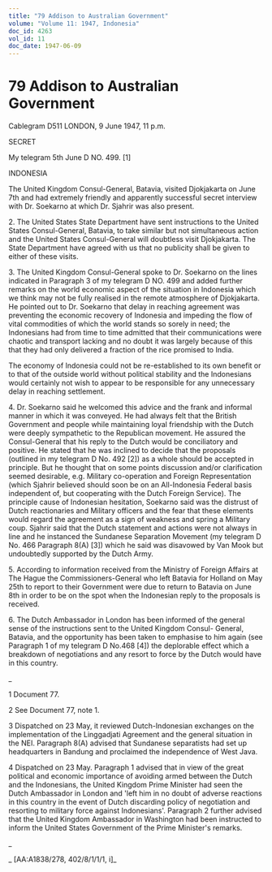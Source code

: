 ```yaml
---
title: "79 Addison to Australian Government"
volume: "Volume 11: 1947, Indonesia"
doc_id: 4263
vol_id: 11
doc_date: 1947-06-09
---
```


# 79 Addison to Australian Government

Cablegram D511 LONDON, 9 June 1947, 11 p.m.

SECRET

My telegram 5th June D NO. 499. [1]

INDONESIA

The United Kingdom Consul-General, Batavia, visited Djokjakarta on June 7th and had extremely friendly and apparently successful secret interview with Dr. Soekarno at which Dr. Sjahrir was also present.

2\. The United States State Department have sent instructions to the United States Consul-General, Batavia, to take similar but not simultaneous action and the United States Consul-General will doubtless visit Djokjakarta. The State Department have agreed with us that no publicity shall be given to either of these visits.

3\. The United Kingdom Consul-General spoke to Dr. Soekarno on the lines indicated in Paragraph 3 of my telegram D NO. 499 and added further remarks on the world economic aspect of the situation in Indonesia which we think may not be fully realised in the remote atmosphere of Djokjakarta. He pointed out to Dr. Soekarno that delay in reaching agreement was preventing the economic recovery of Indonesia and impeding the flow of vital commodities of which the world stands so sorely in need; the Indonesians had from time to time admitted that their communications were chaotic and transport lacking and no doubt it was largely because of this that they had only delivered a fraction of the rice promised to India.

The economy of Indonesia could not be re-established to its own benefit or to that of the outside world without political stability and the Indonesians would certainly not wish to appear to be responsible for any unnecessary delay in reaching settlement.

4\. Dr. Soekarno said he welcomed this advice and the frank and informal manner in which it was conveyed. He had always felt that the British Government and people while maintaining loyal friendship with the Dutch were deeply sympathetic to the Republican movement. He assured the Consul-General that his reply to the Dutch would be conciliatory and positive. He stated that he was inclined to decide that the proposals (outlined in my telegram D No. 492 [2]) as a whole should be accepted in principle. But he thought that on some points discussion and/or clarification seemed desirable, e.g. Military co-operation and Foreign Representation (which Sjahrir believed should soon be on an All-Indonesia Federal basis independent of, but cooperating with the Dutch Foreign Service). The principle cause of Indonesian hesitation, Soekarno said was the distrust of Dutch reactionaries and Military officers and the fear that these elements would regard the agreement as a sign of weakness and spring a Military coup. Sjahrir said that the Dutch statement and actions were not always in line and he instanced the Sundanese Separation Movement (my telegram D No. 466 Paragraph 8(A) [3]) which he said was disavowed by Van Mook but undoubtedly supported by the Dutch Army.

5\. According to information received from the Ministry of Foreign Affairs at The Hague the Commissioners-General who left Batavia for Holland on May 25th to report to their Government were due to return to Batavia on June 8th in order to be on the spot when the Indonesian reply to the proposals is received.

6\. The Dutch Ambassador in London has been informed of the general sense of the instructions sent to the United Kingdom Consul- General, Batavia, and the opportunity has been taken to emphasise to him again (see Paragraph 1 of my telegram D No.468 [4]) the deplorable effect which a breakdown of negotiations and any resort to force by the Dutch would have in this country.

_

1 Document 77.

2 See Document 77, note 1.

3 Dispatched on 23 May, it reviewed Dutch-Indonesian exchanges on the implementation of the Linggadjati Agreement and the general situation in the NEI. Paragraph 8(A) advised that Sundanese separatists had set up headquarters in Bandung and proclaimed the independence of West Java.

4 Dispatched on 23 May. Paragraph 1 advised that in view of the great political and economic importance of avoiding armed between the Dutch and the Indonesians, the United Kingdom Prime Minister had seen the Dutch Ambassador in London and 'left him in no doubt of adverse reactions in this country in the event of Dutch discarding policy of negotiation and resorting to military force against Indonesians'. Paragraph 2 further advised that the United Kingdom Ambassador in Washington had been instructed to inform the United States Government of the Prime Minister's remarks.

_

_ [AA:A1838/278, 402/8/1/1/1, i]_
